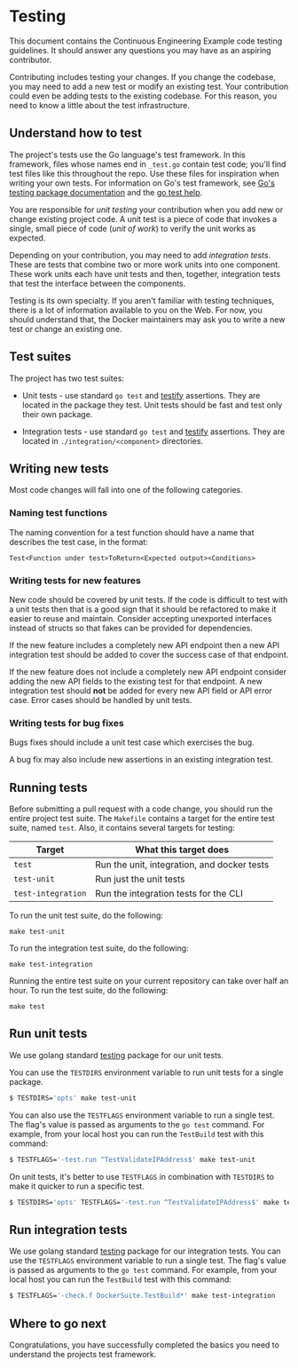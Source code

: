 # Testing

This document contains the <!--TODO: Update Project Name-->Continuous Engineering Example code testing guidelines. It should answer any questions you may have as an aspiring contributor.

Contributing includes testing your changes. If you change the codebase, you may need to add a new test or modify an existing test. Your contribution could even be adding tests to the existing codebase. For this reason, you need to know a little about the test infrastructure.

## Understand how to test
The project's tests use the Go language's test framework. In this framework, files whose names end in `_test.go` contain test code; you'll find test files like this throughout the repo. Use these files for inspiration when writing your own tests. For information on Go's test framework, see [Go's testing package documentation][Testing] and the [go test help][GoTestHelp].

You are responsible for _unit testing_ your contribution when you add new or change existing project code. A unit test is a piece of code that invokes a single, small piece of code (_unit of work_) to verify the unit works as expected.

Depending on your contribution, you may need to add _integration tests_. These are tests that combine two or more work units into one component. These work units each have unit tests and then, together, integration tests that test the interface between the components. 

Testing is its own specialty. If you aren't familiar with testing techniques, there is a lot of information available to you on the Web. For now, you should understand that, the Docker maintainers may ask you to write a new test or change an existing one.

## Test suites

The project has two test suites:

* Unit tests - use standard `go test` and [testify][Testify] assertions. They are located in the package they test. Unit tests should be fast and test only their own  package.
<!-- ToDo: Verify integration tests -->
* Integration tests - use standard `go test` and [testify][Testify] assertions. They are located in `./integration/<component>` directories.

## Writing new tests

Most code changes will fall into one of the following categories.

### Naming test functions

The naming convention for a test function should have a name that describes the test case, in the format:

`Test<Function under test>ToReturn<Expected output><Conditions>`

### Writing tests for new features

New code should be covered by unit tests. If the code is difficult to test with a unit tests then that is a good sign that it should be refactored to make it easier to reuse and maintain. Consider accepting unexported interfaces instead of structs so that fakes can be provided for dependencies.

If the new feature includes a completely new API endpoint then a new API integration test should be added to cover the success case of that endpoint.

If the new feature does not include a completely new API endpoint consider adding the new API fields to the existing test for that endpoint. A new integration test should **not** be added for every new API field or API error case. Error cases should be handled by unit tests.

### Writing tests for bug fixes

Bugs fixes should include a unit test case which exercises the bug.

A bug fix may also include new assertions in an existing integration test.

## Running tests

Before submitting a pull request with a code change, you should run the entire project test suite. The `Makefile` contains a target for the entire test suite, named `test`. Also, it contains several targets for testing:

| Target                 | What this target does                          |
| ---------------------- | ---------------------------------------------- |
| `test`                 | Run the unit, integration, and docker tests    |
| `test-unit`            | Run just the unit tests                        |
| `test-integration`     | Run the integration tests for the CLI          |

To run the unit test suite, do the following:

```
make test-unit
```

To run the integration test suite, do the following:

```
make test-integration
```

Running the entire test suite on your current repository can take over half an hour. To run the test suite, do the following:

```
make test
```

## Run unit tests

We use golang standard [testing][Testing] package for our unit tests.

You can use the `TESTDIRS` environment variable to run unit tests for a single package.

```bash
$ TESTDIRS='opts' make test-unit
```

You can also use the `TESTFLAGS` environment variable to run a single test. The flag's value is passed as arguments to the `go test` command. For example, from your local host you can run the `TestBuild` test with this command:

```bash
$ TESTFLAGS='-test.run ^TestValidateIPAddress$' make test-unit
```

On unit tests, it's better to use `TESTFLAGS` in combination with `TESTDIRS` to make it quicker to run a specific test.

```bash
$ TESTDIRS='opts' TESTFLAGS='-test.run ^TestValidateIPAddress$' make test-unit
```

## Run integration tests

We use golang standard [testing][Testing] package for our integration tests. You can use the `TESTFLAGS` environment variable to run a single test. The flag's value is passed as arguments to the `go test` command. For example, from your local host you can run the `TestBuild` test with this command:

```bash
$ TESTFLAGS='-check.f DockerSuite.TestBuild*' make test-integration
```


## Where to go next

Congratulations, you have successfully completed the basics you need to understand the projects test framework.

[Testify]: https://github.com/stretchr/testify
[Testing]: https://golang.org/pkg/testing/
[gocheck]: https://labix.org/gocheck
[GoTestHelp]: http://golang.org/cmd/go/#hdr-Test_packages